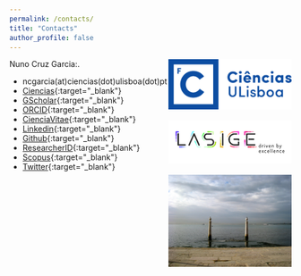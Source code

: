 ```yaml
---
permalink: /contacts/
title: "Contacts"
author_profile: false
---
```


<div style="float:right; display: block;">
<img src="/images/ciencias_ul_azul_h_s-ass.png" width=220>
<br><br>
<img src="/images/normal_lasige.jpg" width=220>
<br><br>
<img src="/images/lisboa.jpg" width=220>
</div>

Nuno Cruz Garcia:.

- ncgarcia(at)ciencias(dot)ulisboa(dot)pt
- [Ciencias](https://ciencias.ulisboa.pt/pt/perfil/nrgarcia){:target="\_blank"}
- [GScholar](https://scholar.google.com/citations?user=HhCz7nIAAAAJ&hl=en){:target="\_blank"}
- [ORCID](https://orcid.org/0000-0002-6371-3310){:target="\_blank"}
- [CienciaVitae](https://www.cienciavitae.pt//pt/FB1C-A524-7606){:target="\_blank"}
- [Linkedin](https://www.linkedin.com/in/nrcgarcia/){:target="\_blank"}
- [Github](https://github.com/ncgarcia/){:target="\_blank"}
- [ResearcherID](https://www.webofscience.com/wos/author/record/U-8422-2018){:target="\_blank"}
- [Scopus](https://www.scopus.com/authid/detail.uri?authorId=56347929500){:target="\_blank"}
- [Twitter](https://twitter.com/nunocgarcia/){:target="\_blank"}
